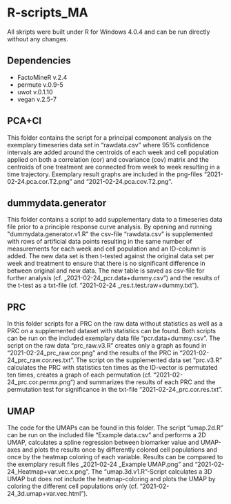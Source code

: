 # R-scripts_MA

All skripts were built under R for Windows 4.0.4 and can be run directly without any changes. 

## Dependencies
* FactoMineR v.2.4
* permute v.0.9-5
* uwot v.0.1.10
* vegan v.2.5-7

## PCA+CI 
This folder contains the script for a principal component analysis on the exemplary timeseries data set in “rawdata.csv” where 95% confidence intervals are added around the centroids of each week and cell population applied on both a correlation (cor) and covariance (cov) matrix and the centroids of one treatment are connected from week to week resulting in a time trajectory. Exemplary result graphs are included in the png-files “2021-02-24.pca.cor.T2.png” and “2021-02-24.pca.cov.T2.png”.
## dummydata.generator
This folder contains a script to add supplementary data to a timeseries data file prior to a principle response curve analysis. By opening and running "dummydata.generator.v1.R" the csv-file “rawdata.csv” is supplemented with rows of artificial data points resulting in the same number of measurements for each week and cell population and an ID-column is added. The new data set is then t-tested against the original data set per week and treatment to ensure that there is no significant difference in between original and new data. The new table is saved as csv-file for further analysis (cf. „2021-02-24_pcr.data+dummy.csv”) and the results of the t-test as a txt-file (cf. “2021-02-24 _res.t.test.raw+dummy.txt”).
## PRC
In this folder scripts for a PRC on the raw data without statistics as well as a PRC on a supplemented dataset with statistics can be found. Both scripts can be run on the included exemplary data file “pcr.data+dummy.csv”. The script on the raw data “prc_raw.v3.R” creates only a graph as found in “2021-02-24_prc_raw.cor.png” and the results of the PRC in “2021-02-24_prc_raw.cor.res.txt”. The script on the supplemented data set “prc.v3.R” calculates the PRC with statistics ten times as the ID-vector is permutated ten times, creates a graph of each permutation (cf. “2021-02-24_prc.cor.perm<I>x</I>.png”) and summarizes the results of each PRC and the permutation test for significance in the txt-file “2021-02-24_prc.cor.res.txt”. 
## UMAP
The code for the UMAPs can be found in this folder. The script “umap.2d.R” can be run on the included file “Example data.csv” and performs a 2D UMAP, calculates a spline regression between biomarker value  and UMAP-axes and plots the results once by differently colored cell populations and once by the heatmap coloring of each variable. Results can be compared to the exemplary result files „2021-02-24 _Example UMAP.png” and “2021-02-24_Heatmap+var.vec.x.png”. The “umap.3d.v1.R”-Script calculates a 3D UMAP but does not include the heatmap-coloring and plots the UMAP by coloring the different cell populations only (cf. “2021-02-24_3d.umap+var.vec.html”).
